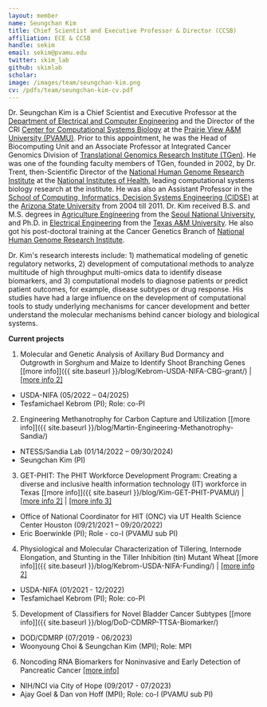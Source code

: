 ```yaml
---
layout: member
name: Seungchan Kim
title: Chief Scientist and Executive Professor & Director (CCSB)
affiliation: ECE & CCSB
handle: sekim
email: sekim@pvamu.edu
twitter: skim_lab
github: skimlab
scholar: 
image: /images/team/seungchan-kim.png
cv: /pdfs/team/seungchan-kim-cv.pdf
---
```


Dr. Seungchan Kim is a Chief Scientist and Executive Professor at the [Department of Electrical and Computer Engineering](http://www.pvamu.edu/ece/) and the Director of the CRI [Center for Computational Systems Biology]({{site.baseurl}}{{"/"}}) at the [Prairie View A&M University (PVAMU)](http://www.pvamu.edu).  Prior to this appointment, he was the Head of Biocomputing Unit and an Associate Professor at Integrated Cancer Genomics Division of [Translational Genomics Research Institute (TGen)](http://www.tgen.org).  He was one of the founding faculty members of TGen, founded in 2002, by Dr. Trent, then-Scientific Director of the [National Human Genome Research Institute](https://www.genome.gov) at the [National Institutes of Health](https://www.nih.gov), leading computational systems biology research at the institute.  He was also an Assistant Professor in the [School of Computing, Informatics, Decision Systems Engineering (CIDSE)](https://cidse.engineering.asu.edu) at the [Arizona State University](http://www.asu.edu) from 2004 till 2011.  Dr. Kim received B.S. and M.S. degrees in [Agriculture Engineering](http://bse.snu.ac.kr/) from the [Seoul National University](http://www.snu.ac.kr), and Ph.D. in [Electrical Engineering](https://engineering.tamu.edu/electrical/) from the [Texas A&M University](http://www.tamu.edu). He also got his post-doctoral training at the Cancer Genetics Branch of [National Human Genome Research Institute](https://www.genome.gov).

Dr. Kim's research interests include: 1) mathematical modeling of genetic regulatory networks, 2) development of computational methods to analyze multitude of high throughput multi-omics data to identify disease biomarkers, and 3) computational models to diagnose patients or predict patient outcomes, for example, disease subtypes or drug response. His studies have had a large influence on the development of computational tools to study underlying mechanisms for cancer development and better understand the molecular mechanisms behind cancer biology and biological systems.


**Current projects**

1.	Molecular and Genetic Analysis of Axillary Bud Dormancy and Outgrowth in Sorghum and Maize 
    to Identify Shoot Branching Genes 
    [[more info]]({{ site.baseurl }}/blog/Kebrom-USDA-NIFA-CBG-grant/) |
    [[more info 2]](https://portal.nifa.usda.gov/web/crisprojectpages/1028531-molecular-and-genetic-analysis-of-axillary-bud-dormancy-and-outgrowth-in-sorghum-and-maize-to-identify-shoot-branching-genes.html)
  - USDA-NIFA (05/2022 – 04/2025) 
  - Tesfamichael Kebrom (PI); Role: co-PI 

2.	Engineering Methanotrophy for Carbon Capture and Utilization
    [[more info]]({{ site.baseurl }}/blog/Martin-Engineering-Methanotrophy-Sandia/)
  - NTESS/Sandia Lab (01/14/2022 – 09/30/2024)
  - Seungchan Kim (PI)

3.	GET-PHIT: The PHIT Workforce Development Program: Creating a diverse and inclusive 
    health information technology (IT) workforce in Texas
    [[more info]]({{ site.baseurl }}/blog/Kim-GET-PHIT-PVAMU/) |
    [[more info 2]](https://www.pvamu.edu/get-phit) |
    [[more info 3]](https://www.uth.edu/get-phit/)
  - Office of National Coordinator for HIT (ONC) via UT Health Science Center Houston (09/21/2021 – 09/20/2022)
  - Eric Boerwinkle (PI); Role - co-I (PVAMU sub PI)

4.	Physiological and Molecular Characterization of Tillering, Internode Elongation, and 
    Stunting in the Tiller Inhibition (tin) Mutant Wheat
    [[more info]]({{ site.baseurl }}/blog/Kebrom-USDA-NIFA-Funding/) |
    [[more info 2]](https://cris.nifa.usda.gov/cgi-bin/starfinder/0?path=fastlink1.txt&id=anon&pass=&search=R=91389&format=WEBFMT6NT)
  - USDA-NIFA (01/2021 - 12/2022)
  - Tesfamichael Kebrom (PI); Role: co-PI

5.	Development of Classifiers for Novel Bladder Cancer Subtypes
    [[more info]]({{ site.baseurl }}/blog/DoD-CDMRP-TTSA-Biomarker/)
  - DOD/CDMRP (07/2019 - 06/2023)
  - Woonyoung Choi & Seungchan Kim (MPI); Role: MPI


6.	Noncoding RNA Biomarkers for Noninvasive and Early Detection of Pancreatic Cancer
    [[more info]](https://reporter.nih.gov/search/uR5JOYG6-U-5UDkS3vlarQ/project-details/10246989)
  - NIH/NCI via City of Hope (09/2017 - 07/2023)
  - Ajay Goel & Dan von Hoff (MPI); Role: co-I (PVAMU sub PI)

